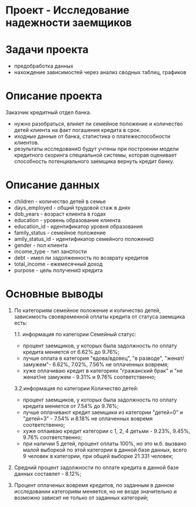 # Проект - Исследование надежности заемщиков

# Задачи проекта
- предобработка данных
- нахождение зависимостей через анализ сводных таблиц, графиков
 
# Описание проекта 
Заказчик кредитный отдел банка. 
- нужно разобраться, влияет ли семейное положение и количество детей клиента на факт погашения кредита в срок. 
- иходные данные от банка, статистика о платежеспособности клиентов. 
- результаты исследовани¤ будут учтены при построении модели кредитного скоринга специальной системы, которая оценивает способность потенциального заемщика вернуть кредит банку.

# Описание данных 
- children - количество детей в семье 
- days_employed - общий трудовой стаж в днях 
- dob_years - возраст клиента в годах 
- education - уровень образование клиента 
- education_id - идентификатор уровня образования 
- family_status - семейное положение 
- amily_status_id - идентификатор семейного положени¤ 
- gender - пол клиента 
- income_type - тип зан¤тости 
- debt - имел ли задолженность по возврату кредитов 
- total_income - ежемесячный доход 
- purpose - цель получени¤ кредита

# Основные выводы
1. По категориям семейное положение и количество детей, зависимость своевременной оплаты кредита от статуса заемщика есть:
 
    1.1. информация по категории Семейный статус:

    - процент заемщиков, у которых была задолжность по оплату кредита меняется от 6.62% до 9.76%;
    - лучше оплата в категория "вдова/вдовец", "в разводе", "женат/замужем"- 6.62%, 7.02%, 7.56% не оплаченных вовремя;
    - хуже оплачиваю кредит в категориях "гражанский брак" и "не женат/не замужем - 9.31% и 9.76% соответственно;
    
    3.2.информация по категории Количество детей:
   
    - процент заемщиков, у которых была задолжность по оплату кредита меняется от 7.54% до 9.76%; 
    - лучше оплачивают кредит заемщики из категории "детей=0" и "детей=3" - 7.54% и 8.18% не оплаченных вовремя соответственно;
    - хуже оплаиваю кредит категории с 1, 2, 4 детьми - 9.23%, 9.45%, 9.76% соответственно; 
    - при наличии 5 детей, процент оплаты 100%, но это м.б. вызвано малой выборкой по этой категории в данной базе данных, всего 9
      человек в категории, при общей выборке 21 331 человек;
  
2. Средний процент задолжности по оплате кредита в данной базе данных составлет - 8.12%;

3. Процент оплаченых вовремя кредитов, по заданным в данном исследовании категориям меняется, но не везде значительно и возможно зависит не только от заданных категорий;
